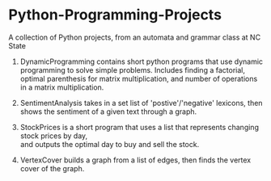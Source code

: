 # Python-Programming-Projects
A collection of Python projects, from an automata and grammar class at NC State

1. DynamicProgramming contains short python programs that use dynamic programming to solve simple problems.
    Includes finding a factorial, optimal parenthesis for matrix multiplication, and number of operations in a matrix
    multiplication.
    
2. SentimentAnalysis takes in a set list of 'postive'/'negative' lexicons,
    then shows the sentiment of a given text through a graph.

3. StockPrices is a short program that uses a list that represents changing stock prices by day,  
    and outputs the optimal day to buy and sell the stock.
    
4. VertexCover builds a graph from a list of edges, then finds the vertex cover of the graph.
